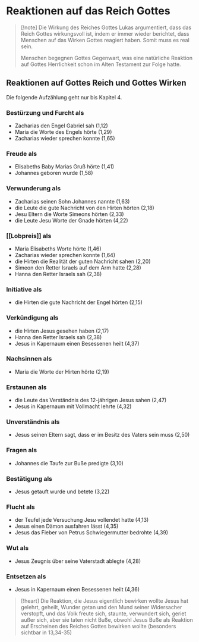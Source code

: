 # Reaktionen auf das Reich Gottes

> [!note] Die Wirkung des Reiches Gottes
> Lukas argumentiert, dass das Reich Gottes wirkungsvoll ist, indem er immer wieder berichtet, dass Menschen auf das Wirken Gottes reagiert haben. Somit muss es real sein.
> 
> Menschen begegnen Gottes Gegenwart, was eine natürliche Reaktion auf Gottes Herrlichkeit schon im Alten Testament zur Folge hatte.

## Reaktionen auf Gottes Reich und Gottes Wirken

Die folgende Aufzählung geht nur bis Kapitel 4. 

### Bestürzung und Furcht als

- Zacharias den Engel Gabriel sah (1,12)
- Maria die Worte des Engels hörte (1,29)
- Zacharias wieder sprechen konnte (1,65)

### Freude als

- Elisabeths Baby Marias Gruß hörte (1,41)
- Johannes geboren wurde (1,58)

### Verwunderung als

- Zacharias seinen Sohn Johannes nannte (1,63)
- die Leute die gute Nachricht von den Hirten hörten (2,18)
- Jesu Eltern die Worte Simeons hörten (2,33)
- die Leute Jesu Worte der Gnade hörten (4,22)

### [[Lobpreis]] als

- Maria Elisabeths Worte hörte (1,46)
- Zacharias wieder sprechen konnte (1,64)
- die Hirten die Realität der guten Nachricht sahen (2,20)
- Simeon den Retter Israels auf dem Arm hatte (2,28)
- Hanna den Retter Israels sah (2,38)

### Initiative als

- die Hirten die gute Nachricht der Engel hörten (2,15)

### Verkündigung als

- die Hirten Jesus gesehen haben (2,17)
- Hanna den Retter Israels sah (2,38)
- Jesus in Kapernaum einen Besessenen heilt (4,37)

### Nachsinnen als

- Maria die Worte der Hirten hörte (2,19)

### Erstaunen als

- die Leute das Verständnis des 12-jährigen Jesus sahen (2,47)
- Jesus in Kapernaum mit Vollmacht lehrte (4,32)

### Unverständnis als

- Jesus seinen Eltern sagt, dass er im Besitz des Vaters sein muss (2,50)

### Fragen als

- Johannes die Taufe zur Buße predigte (3,10)

### Bestätigung als

- Jesus getauft wurde und betete (3,22)

### Flucht als

- der Teufel jede Versuchung Jesu vollendet hatte (4,13)
- Jesus einen Dämon ausfahren lässt (4,35)
- Jesus das Fieber von Petrus Schwiegermutter bedrohte (4,39)

### Wut als

- Jesus Zeugnis über seine Vaterstadt ablegte (4,28)

### Entsetzen als

- Jesus in Kapernaum einen Besessenen heilt (4,36)

> [!heart] Die Reaktion, die Jesus eigentlich bewirken wollte
> Jesus hat gelehrt, geheilt, Wunder getan und den Mund seiner Widersacher verstopft, und das Volk freute sich, staunte, verwundert sich, geriet außer sich, aber sie taten nicht Buße, obwohl Jesus Buße als Reaktion auf Erscheinen des Reiches Gottes bewirken wollte (besonders sichtbar in 13,34-35)